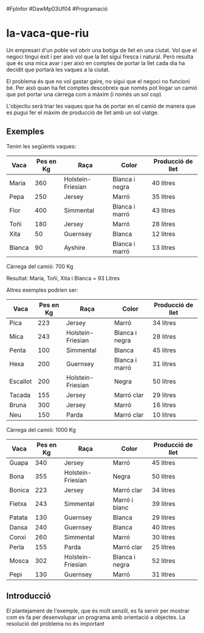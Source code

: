 #FpInfor #DawMp03Uf04 #Programació

la-vaca-que-riu
===============

Un empresari d'un poble vol obrir una botiga de llet en una ciutat. Vol que el negoci tingui èxit i per això vol que la llet sigui fresca i natural. Però resulta que és una mica avar i per això en comptes de portar la llet cada dia ha decidit que portarà les vaques a la ciutat.

El problema és que no vol gastar gaire, no sigui que el negoci no funcioni bé. Per això quan ha fet comptes descobreix que només pot llogar un camió que pot portar una càrrega com a màxim (i només un sol cop)

L'objectiu serà triar les vaques que ha de portar en el camió de manera que es pugui fer el màxim de producció de llet amb un sol viatge.

Exemples
-----------

Tenim les següents vaques:

| Vaca   | Pes en Kg | Raça              | Color          | Producció de llet   |
|--------|-----------|-------------------|----------------|---------------------|
| Maria  | 360       | Holstein-Friesian | Blanca i negra | 40 litres           |
| Pepa   | 250       | Jersey            | Marró          | 35 litres           |
| Flor   | 400       | Simmental         | Blanca i marró | 43 litres           |
| Toñi   | 180       | Jersey            | Marró          | 28 litres           |
| Xita   |  50       | Guernsey          | Blanca         | 12 litres           |
| Blanca |  90       | Ayshire           | Blanca i marró | 13 litres           |

Càrrega del camió: 700 Kg

Resultat: Maria, Toñi, Xita i Blanca = 93 Litres


Altres exemples podríen ser: 

| Vaca   | Pes en Kg   | Raça              | Color          | Producció de llet    |
|----------|-----------|-------------------|----------------|----------------------|
| Pica     |   223     | Jersey            | Marró          | 34 litres            |
| Mica     |   243     | Holstein-Friesian | Blanca i negra | 28 litres            |
| Penta    |   100     | Simmental         | Blanca         | 45 litres            |
| Hexa     |   200     | Guernsey          | Blanca i marró | 31 litres            |
| Escallot |   200     | Holstein-Friesian | Negra          | 50 litres            |
| Tacada   |   155     | Jersey            | Marró clar     | 29 litres            |
| Bruna    |   300     | Jersey            | Marró          | 16 litres            |
| Neu      |   150     | Parda             | Marró clar     | 10 litres            |

Càrrega del camió: 1000 Kg

| Vaca   | Pes en Kg   | Raça              | Color          | Producció de llet    |
|--------|-------------|-------------------|----------------|----------------------|
| Guapa  |  340        | Jersey            | Marró          | 45 litres            |
| Bona   |  355        | Holstein-Friesian | Negra          | 50 litres            |
| Bonica |  223        | Jersey            | Marró clar     | 34 litres            |
| Fletxa |  243        | Simmental         | Marró i blanc  | 39 litres            |
| Patata |  130        | Guernsey          | Blanca         | 29 litres            |
| Dansa  |  240        | Guernsey          | Blanca         | 40 litres            |
| Conxi  |  260        | Simmental         | Marró          | 30 litres            |
| Perla  |  155        | Parda             | Marró clar     | 25 litres            |
| Mosca  |  302        | Holstein-Friesian | Blanca i negra | 52 litres            |
| Pepi   |  130        | Guernsey          | Marró          | 31 litres            |

Introducció
-----------------
El plantejament de l'exemple, que és molt senzill, es fa servir per mostrar com es fa per desenvolupar un programa amb orientació a objectes. La resolució del problema no és important

